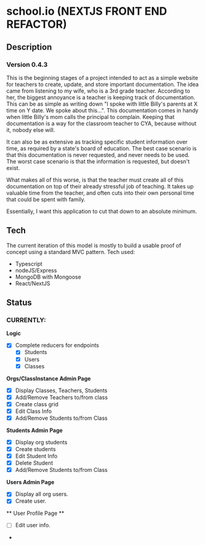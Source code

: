 # school.io (NEXTJS FRONT END REFACTOR)

## Description
### Version 0.4.3
This is the beginning stages of a project intended to act as a simple website for teachers to create, update, and store important documentation.
The idea came from listening to my wife, who is a 3rd grade teacher.  According to her, the biggest annoyance is a teacher is keeping track of
documentation.  This can be as simple as writing down "I spoke with little Billy's parents at X time on Y date.  We spoke about this...".  This
documentation comes in handy when little Billy's mom calls the principal to complain.  Keeping that documentation is a way for the classroom teacher
to CYA, because without it, nobody else will.

It can also be as extensive as tracking specific student information over time, as required by a state's board of education.  The best case scenario
is that this documentation is never requested, and never needs to be used.  The worst case scenario is that the information is requested, but doesn't exist.

What makes all of this worse, is that the teacher must create all of this documentation on top of their already stressful job of teaching.
It takes up valuable time from the teacher, and often cuts into their own personal time that could be spent with family.

Essentially, I want this application to cut that down to an absolute minimum.

## Tech
The current iteration of this model is mostly to build a usable proof of concept using a standard MVC pattern.
Tech used:
- Typescript
- nodeJS/Express
- MongoDB with Mongoose
- React/NextJS

## Status

### **CURRENTLY:**

**Logic**
- [x] Complete reducers for endpoints
    - [x] Students
    - [x] Users
    - [x] Classes

**Orgs/ClassInstance Admin Page**
- [x] Display Classes, Teachers, Students
- [x] Add/Remove Teachers to/from class
- [x] Create class grid
- [x] Edit Class Info 
- [x] Add/Remove Students to/from Class

**Students Admin Page**
- [x] Display org students
- [x] Create students
- [x] Edit Student Info
- [x] Delete Student
- [x] Add/Remove Students to/from Class

**Users Admin Page**
- [x] Display all org users.
- [x] Create user.

** User Profile Page **
- [ ] Edit user info.
- 

